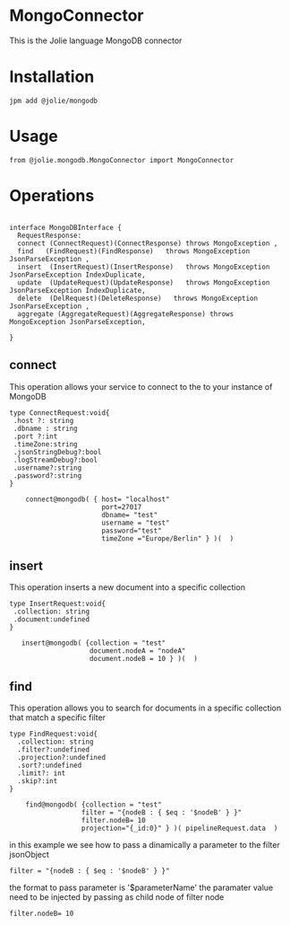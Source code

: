 # MongoConnector
This is the Jolie language MongoDB connector 

# Installation

```jpm add @jolie/mongodb```

# Usage
```from @jolie.mongodb.MongoConnector import MongoConnector```

# Operations 

```jolie

interface MongoDBInterface {
  RequestResponse:
  connect (ConnectRequest)(ConnectResponse) throws MongoException ,
  find   (FindRequest)(FindResponse)   throws MongoException JsonParseException ,
  insert  (InsertRequest)(InsertResponse)   throws MongoException JsonParseException IndexDuplicate,
  update  (UpdateRequest)(UpdateResponse)   throws MongoException JsonParseException IndexDuplicate,
  delete  (DelRequest)(DeleteResponse)   throws MongoException JsonParseException ,
  aggregate (AggregateRequest)(AggregateResponse) throws MongoException JsonParseException,
  
}
```

## connect

This operation allows your service to connect to the to your instance of MongoDB
 
 ```jolie
 type ConnectRequest:void{
  .host ?: string
  .dbname : string
  .port ?:int
  .timeZone:string
  .jsonStringDebug?:bool
  .logStreamDebug?:bool
  .username?:string
  .password?:string
}
 ```

```jolie 
    connect@mongodb( { host= "localhost" 
                       port=27017 
                       dbname= "test" 
                       username = "test" 
                       password="test" 
                       timeZone ="Europe/Berlin" } )(  )

```

## insert

This operation inserts a new document into a specific collection 

 ```jolie
type InsertRequest:void{
  .collection: string
  .document:undefined
}
 ```

 ```jolie
    insert@mongodb( {collection = "test" 
                     document.nodeA = "nodeA" 
                     document.nodeB = 10 } )(  )
 ```

 ## find 
 This operation allows you to search for documents in a specific collection that match a specific filter 

 ```jolie
 type FindRequest:void{
   .collection: string
   .filter?:undefined
   .projection?:undefined
   .sort?:undefined
   .limit?: int
   .skip?:int
}
```
```jolie
    find@mongodb( {collection = "test"
                  filter = "{nodeB : { $eq : '$nodeB' } }"
                  filter.nodeB= 10
                  projection="{_id:0}" } )( pipelineRequest.data  )
```

in this example we see how to pass a dinamically a parameter to the filter jsonObject 
``` 
filter = "{nodeB : { $eq : '$nodeB' } }"
```
the format to pass parameter is '$parameterName' the paramater value need to be injected by passing as child node of filter node

```jolie
filter.nodeB= 10
```



